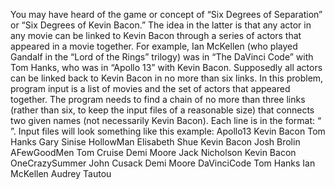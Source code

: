 You may have heard of the game or concept of “Six Degrees of Separation” or “Six
Degrees of Kevin Bacon.” The idea in the latter is that any actor in any movie can be
linked to Kevin Bacon through a series of actors that appeared in a movie together. For
example, Ian McKellen (who played Gandalf in the “Lord of the Rings” trilogy) was
in “The DaVinci Code” with Tom Hanks, who was in “Apollo 13” with Kevin Bacon.
Supposedly all actors can be linked back to Kevin Bacon in no more than six links.
In this problem, program input is a list of movies and the set of actors that appeared
together. The program needs to find a chain of no more than three links (rather than six,
to keep the input files of a reasonable size) that connects two given names (not necessarily
Kevin Bacon). Each line is in the format: “<Movie> <List of actors>”. Input files will
look something like this example:
Apollo13 Kevin Bacon Tom Hanks Gary Sinise
HollowMan Elisabeth Shue Kevin Bacon Josh Brolin
AFewGoodMen Tom Cruise Demi Moore Jack Nicholson Kevin Bacon
OneCrazySummer John Cusack Demi Moore
DaVinciCode Tom Hanks Ian McKellen Audrey Tautou
